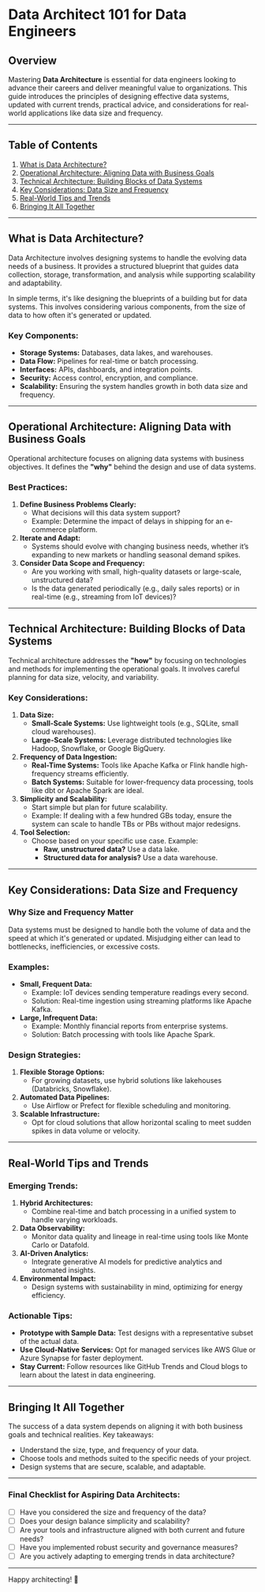 # Data Architect 101 for Data Engineers

## Overview
Mastering **Data Architecture** is essential for data engineers looking to advance their careers and deliver meaningful value to organizations. This guide introduces the principles of designing effective data systems, updated with current trends, practical advice, and considerations for real-world applications like data size and frequency.

---

## Table of Contents
1. [What is Data Architecture?](#what-is-data-architecture)
2. [Operational Architecture: Aligning Data with Business Goals](#operational-architecture-aligning-data-with-business-goals)
3. [Technical Architecture: Building Blocks of Data Systems](#technical-architecture-building-blocks-of-data-systems)
4. [Key Considerations: Data Size and Frequency](#key-considerations-data-size-and-frequency)
5. [Real-World Tips and Trends](#real-world-tips-and-trends)
6. [Bringing It All Together](#bringing-it-all-together)

---

## What is Data Architecture?

Data Architecture involves designing systems to handle the evolving data needs of a business. It provides a structured blueprint that guides data collection, storage, transformation, and analysis while supporting scalability and adaptability.

In simple terms, it's like designing the blueprints of a building but for data systems. This involves considering various components, from the size of data to how often it's generated or updated.

### Key Components:
- **Storage Systems:** Databases, data lakes, and warehouses.
- **Data Flow:** Pipelines for real-time or batch processing.
- **Interfaces:** APIs, dashboards, and integration points.
- **Security:** Access control, encryption, and compliance.
- **Scalability:** Ensuring the system handles growth in both data size and frequency.


---

## Operational Architecture: Aligning Data with Business Goals

Operational architecture focuses on aligning data systems with business objectives. It defines the **"why"** behind the design and use of data systems.

### Best Practices:
1. **Define Business Problems Clearly:**
   - What decisions will this data system support?
   - Example: Determine the impact of delays in shipping for an e-commerce platform.
2. **Iterate and Adapt:**
   - Systems should evolve with changing business needs, whether it’s expanding to new markets or handling seasonal demand spikes.
3. **Consider Data Scope and Frequency:**
   - Are you working with small, high-quality datasets or large-scale, unstructured data?
   - Is the data generated periodically (e.g., daily sales reports) or in real-time (e.g., streaming from IoT devices)?

---

## Technical Architecture: Building Blocks of Data Systems

Technical architecture addresses the **"how"** by focusing on technologies and methods for implementing the operational goals. It involves careful planning for data size, velocity, and variability.

### Key Considerations:
1. **Data Size:**
   - **Small-Scale Systems:** Use lightweight tools (e.g., SQLite, small cloud warehouses).
   - **Large-Scale Systems:** Leverage distributed technologies like Hadoop, Snowflake, or Google BigQuery.
2. **Frequency of Data Ingestion:**
   - **Real-Time Systems:** Tools like Apache Kafka or Flink handle high-frequency streams efficiently.
   - **Batch Systems:** Suitable for lower-frequency data processing, tools like dbt or Apache Spark are ideal.
3. **Simplicity and Scalability:**
   - Start simple but plan for future scalability.
   - Example: If dealing with a few hundred GBs today, ensure the system can scale to handle TBs or PBs without major redesigns.
4. **Tool Selection:**
   - Choose based on your specific use case. Example:
     - **Raw, unstructured data?** Use a data lake.
     - **Structured data for analysis?** Use a data warehouse.

---

## Key Considerations: Data Size and Frequency

### Why Size and Frequency Matter
Data systems must be designed to handle both the volume of data and the speed at which it's generated or updated. Misjudging either can lead to bottlenecks, inefficiencies, or excessive costs.

### Examples:
- **Small, Frequent Data:**
  - Example: IoT devices sending temperature readings every second.
  - Solution: Real-time ingestion using streaming platforms like Apache Kafka.
- **Large, Infrequent Data:**
  - Example: Monthly financial reports from enterprise systems.
  - Solution: Batch processing with tools like Apache Spark.

### Design Strategies:
1. **Flexible Storage Options:**
   - For growing datasets, use hybrid solutions like lakehouses (Databricks, Snowflake).
2. **Automated Data Pipelines:**
   - Use Airflow or Prefect for flexible scheduling and monitoring.
3. **Scalable Infrastructure:**
   - Opt for cloud solutions that allow horizontal scaling to meet sudden spikes in data volume or velocity.

---

## Real-World Tips and Trends

### Emerging Trends:
1. **Hybrid Architectures:**
   - Combine real-time and batch processing in a unified system to handle varying workloads.
2. **Data Observability:**
   - Monitor data quality and lineage in real-time using tools like Monte Carlo or Datafold.
3. **AI-Driven Analytics:**
   - Integrate generative AI models for predictive analytics and automated insights.
4. **Environmental Impact:**
   - Design systems with sustainability in mind, optimizing for energy efficiency.

### Actionable Tips:
- **Prototype with Sample Data:** Test designs with a representative subset of the actual data.
- **Use Cloud-Native Services:** Opt for managed services like AWS Glue or Azure Synapse for faster deployment.
- **Stay Current:** Follow resources like GitHub Trends and Cloud blogs to learn about the latest in data engineering.

---

## Bringing It All Together

The success of a data system depends on aligning it with both business goals and technical realities. Key takeaways:
- Understand the size, type, and frequency of your data.
- Choose tools and methods suited to the specific needs of your project.
- Design systems that are secure, scalable, and adaptable.

---

### Final Checklist for Aspiring Data Architects:
- [ ] Have you considered the size and frequency of the data?
- [ ] Does your design balance simplicity and scalability?
- [ ] Are your tools and infrastructure aligned with both current and future needs?
- [ ] Have you implemented robust security and governance measures?
- [ ] Are you actively adapting to emerging trends in data architecture?

---



Happy architecting! 🚀
